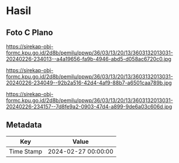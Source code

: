 # Hasil

## Foto C Plano

https://sirekap-obj-formc.kpu.go.id/2d8b/pemilu/ppwp/36/03/13/20/13/3603132013031-20240226-234013--a4a19656-fa9b-4946-abd5-d058ac6720c0.jpg

https://sirekap-obj-formc.kpu.go.id/2d8b/pemilu/ppwp/36/03/13/20/13/3603132013031-20240226-234049--92b2a516-42d4-4af9-88b7-a6501caa789b.jpg

https://sirekap-obj-formc.kpu.go.id/2d8b/pemilu/ppwp/36/03/13/20/13/3603132013031-20240226-234157--7d8fe9a2-0903-47d4-a899-9de6a03c606d.jpg


## Metadata

| Key        | Value               |
| ---------- | ------------------- |
| Time Stamp | 2024-02-27 00:00:00 |




